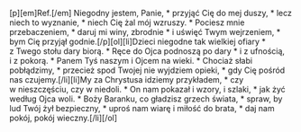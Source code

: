 [p][em]Ref.[/em] Niegodny jestem, Panie, * przyjąć Cię do mej duszy, * lecz niech to wyznanie, * niech Cię żal mój wzruszy. * Pociesz mnie przebaczeniem, * daruj mi winy, zbrodnie * i uświęć Twym wejrzeniem, * bym Cię przyjął godnie.[/p][ol][li]Dzieci niegodne tak wielkiej ofiary * z Twego stołu dary biorą. * Ręce do Ojca podnoszą po dary * i z ufnością, i z pokorą. * Panem Tyś naszym i Ojcem na wieki. * Chociaż słabi pobłądzimy, * przecież spod Twojej nie wyjdziem opieki, * gdy Cię pośród nas czujemy.[/li][li]My za Chrystusa idziemy przykładem, * czy w nieszczęściu, czy w niedoli. * On nam pokazał i wzory, i szlaki, * jak żyć według Ojca woli. * Boży Baranku, co gładzisz grzech świata, * spraw, by lud Twój żył bezpieczny, * uproś nam wiarę i miłość do brata, * daj nam pokój, pokój wieczny.[/li][/ol]
